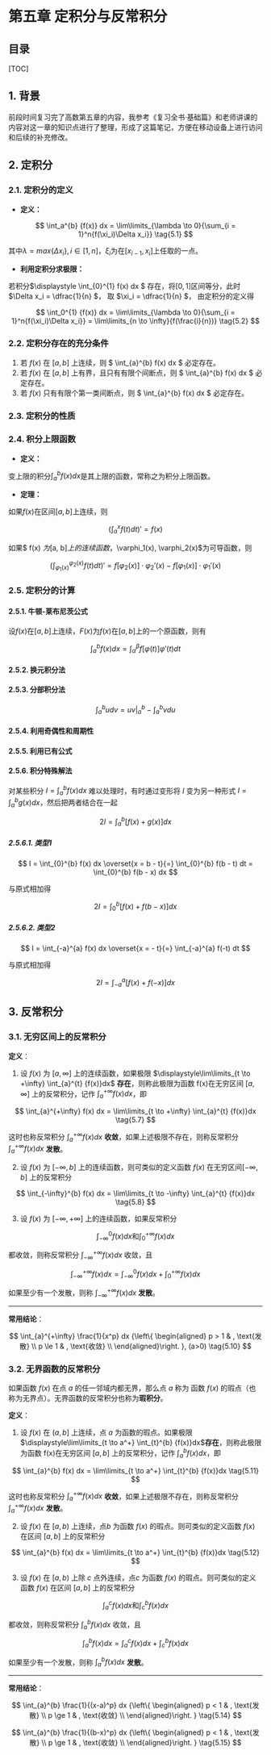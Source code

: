 第五章 定积分与反常积分
======

目录
----

[TOC]

## 1. 背景

前段时间复习完了高数第五章的内容，我参考《复习全书·基础篇》和老师讲课的内容对这一章的知识点进行了整理，形成了这篇笔记，方便在移动设备上进行访问和后续的补充修改。

## 2. 定积分

### 2.1. 定积分的定义

- **定义：**

$$
\int_a^{b} {f(x)} dx = \lim\limits_{\lambda \to 0}{\sum_{i = 1}^n{f(\xi_i)\Delta x_i}}
\tag{5.1}
$$

其中$\lambda = max\{\Delta x_i\}, i\in [1, n]$，$\xi_i$为在$[x_{i - 1}, x_i]$上任取的一点。

- **利用定积分求极限：**

若积分$\displaystyle \int_{0}^{1} f(x) dx $ 存在，将$[0, 1]$区间等分，此时$\Delta x_i = \dfrac{1}{n} $， 取 $\xi_i = \dfrac{1}{n} $， 由定积分的定义得

$$
\int_0^{1} {f(x)} dx = \lim\limits_{\lambda \to 0}{\sum_{i = 1}^n{f(\xi_i)\Delta x_i}} = \lim\limits_{n \to \infty}{f(\frac{i}{n})}
\tag{5.2}
$$

### 2.2. 定积分存在的充分条件

1. 若 $f(x)$ 在 $[a, b]$ 上连续，则 $ \int_{a}^{b} f(x) dx $ 必定存在。
2. 若 $f(x)$ 在 $[a, b]$ 上有界，且只有有限个间断点，则 $ \int_{a}^{b} f(x) dx $ 必定存在。
3. 若 $f(x)$ 只有有限个第一类间断点，则 $ \int_{a}^{b} f(x) dx $ 必定存在。

### 2.3. 定积分的性质

### 2.4. 积分上限函数

- **定义：**

变上限的积分$\displaystyle \int_a^{b} {f(x)} dx$是其上限的函数，常称之为积分上限函数。

- **定理：**

如果$f(x)$在区间$[a, b]$上连续，则

$$
( \int_{a}^{x} f(t) dt )' = f(x)
\tag{5.3}
$$

如果$ f(x) $为$[a, b]$上的连续函数，$\varphi_1(x), \varphi_2(x)$为可导函数，则

$$
( \int_{\varphi_1(x)}^{\varphi_2(x)} f(t) dt )' = f[ \varphi_2(x) ] \cdot \varphi_2'(x) - f[ \varphi_1(x) ] \cdot \varphi_1'(x)
\tag{5.4}
$$

### 2.5. 定积分的计算

#### 2.5.1. 牛顿-莱布尼茨公式

设$f(x)$在$[a, b]$上连续，$F(x)$为$f(x)$在$[a, b]$上的一个原函数，则有

$$
\int_{a}^{b} f(x) dx = \int_{\alpha}^{\beta} f[\varphi(t)] \varphi'(t) dt
\tag{5.5}
$$

#### 2.5.2. 换元积分法

#### 2.5.3. 分部积分法

$$
\int_{a}^{b} u dv = uv \Big|_a^b - \int_{a}^{b} v du
\tag{5.6}
$$

#### 2.5.4. 利用奇偶性和周期性

#### 2.5.5. 利用已有公式

#### 2.5.6. 积分特殊解法

对某些积分 $I = \int_{a}^{b} f(x) dx$ 难以处理时，有时通过变形将 $I$ 变为另一种形式 $I = \int_{a}^{b} g(x) dx$，然后把两者结合在一起

$$
2I = \int_{a}^{b} [f(x) + g(x)] dx
$$

##### 2.5.6.1. 类型1

$$
I = \int_{0}^{b} f(x) dx  \overset{x = b - t}{=} \int_{0}^{b} f(b - t) dt = \int_{0}^{b} f(b - x) dx
$$

与原式相加得

$$
2I = \int_{0}^{b} [f(x) + f(b - x)] dx
$$

##### 2.5.6.2. 类型2

$$
I = \int_{-a}^{a} f(x) dx \overset{x = - t}{=} \int_{-a}^{a} f(-t) dt
$$

与原式相加得

$$
2I = \int_{-a}^{a} [f(x) + f(-x)] dx
$$

## 3. 反常积分

### 3.1. 无穷区间上的反常积分

**定义**：

1. 设 $f(x)$ 为 $[a, \infty]$ 上的连续函数，如果极限 $\displaystyle\lim\limits_{t \to +\infty} \int_{a}^{t} {f(x)}dx$ **存在**，则称此极限为函数 f(x)在无穷区间 $[a, \infty]$ 上的反常积分，记作 $\displaystyle\int_{a}^{+\infty} f(x) dx$，即

$$
\int_{a}^{+\infty} f(x) dx = \lim\limits_{t \to +\infty} \int_{a}^{t} {f(x)}dx
\tag{5.7}
$$

这时也称反常积分 $\displaystyle\int_{a}^{+\infty} f(x) dx$ **收敛**，如果上述极限不存在，则称反常积分 $\displaystyle\int_{a}^{+\infty} f(x) dx$ **发散**。

2. 设 $f(x)$ 为 $[-\infty, b]$ 上的连续函数，则可类似的定义函数 $f(x)$ 在无穷区间$[-\infty, b]$ 上的反常积分

$$
\int_{-\infty}^{b} f(x) dx = \lim\limits_{t \to -\infty} \int_{a}^{t} {f(x)}dx
\tag{5.8}
$$

3. 设 $f(x)$ 为 $[-\infty, +\infty]$ 上的连续函数，如果反常积分

$$
\int_{-\infty}^{0} f(x) dx \text{和} \int_{0}^{+\infty} f(x) dx
$$

都收敛，则称反常积分 $\int_{-\infty}^{+\infty} f(x) dx$ 收敛，且

$$
\int_{-\infty}^{+\infty} f(x) dx = \int_{-\infty}^{0} f(x) dx + \int_{0}^{+\infty} f(x) dx
\tag{5.9}
$$

如果至少有一个发散，则称 $\int_{-\infty}^{+\infty} f(x) dx$ **发散**。

---

**常用结论**：

$$
\int_{a}^{+\infty} \frac{1}{x^p} dx {\left\{ \begin{aligned}
p > 1 & , \text{发散} \\
p \le 1 & , \text{收敛} \\
\end{aligned}\right. }, (a>0)
\tag{5.10}
$$

### 3.2. 无界函数的反常积分

如果函数 $f(x)$ 在点 $a$ 的任一邻域内都无界，那么点 $a$ 称为 函数 $f(x)$ 的瑕点（也称为无界点）。无界函数的反常积分也称为**瑕积分**。

**定义**：

1. 设 $f(x)$ 在 $(a, b]$ 上连续，点 $a$ 为函数的瑕点。如果极限 $\displaystyle\lim\limits_{t \to a^+} \int_{t}^{b} {f(x)}dx$**存在**，则称此极限为函数 f(x)在无穷区间 $[a, b]$ 上的反常积分，记作 $\displaystyle\int_{a}^{b} f(x) dx$，即

$$
\int_{a}^{b} f(x) dx = \lim\limits_{t \to a^+} \int_{t}^{b} {f(x)}dx
\tag{5.11}
$$

这时也称反常积分 $\displaystyle\int_{a}^{+\infty} f(x) dx$ **收敛**，如果上述极限不存在，则称反常积分 $\displaystyle\int_{a}^{+\infty} f(x) dx$ **发散**。

2. 设 $f(x)$ 在 $[a, b)$ 上连续，点$b$ 为函数 $f(x)$ 的瑕点。则可类似的定义函数 $f(x)$ 在区间 $[a, b]$ 上的反常积分

$$
\int_{a}^{b} f(x) dx = \lim\limits_{t \to a^+} \int_{t}^{b} {f(x)}dx
\tag{5.12}
$$

3. 设 $f(x)$ 在 $[a, b)$ 上除 $c$ 点外连续，点$c$ 为函数 $f(x)$ 的瑕点。则可类似的定义函数 $f(x)$ 在区间 $[a, b]$ 上的反常积分

$$
\int_{a}^{c} f(x) dx \text{和} \int_{c}^{b} f(x) dx
$$

都收敛，则称反常积分 $\int_{a}^{b} f(x) dx$ 收敛，且

$$
\int_{a}^{b} f(x) dx = \int_{a}^{c} f(x) dx + \int_{c}^{b} f(x) dx
\tag{5.13}
$$

如果至少有一个发散，则称 $\int_{a}^{b} f(x) dx$ **发散**。

---

**常用结论**：

$$
\int_{a}^{b} \frac{1}{(x-a)^p} dx {\left\{ \begin{aligned}
p < 1 & , \text{发散} \\
p \ge 1 & , \text{收敛} \\
\end{aligned}\right. }
\tag{5.14}
$$

$$
\int_{a}^{b} \frac{1}{(b-x)^p} dx {\left\{ \begin{aligned}
p < 1 & , \text{发散} \\
p \ge 1 & , \text{收敛} \\
\end{aligned}\right. }
\tag{5.15}
$$

